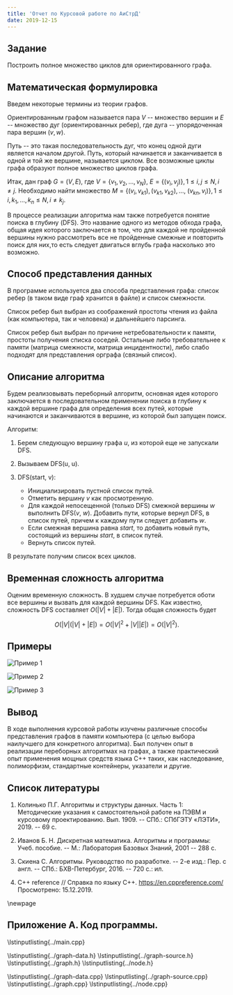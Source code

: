 ```yaml
---
title: 'Отчет по Курсовой работе по АиСтрД'
date: 2019-12-15
---
```


## Задание

Построить полное множество циклов для ориентированного графа.

## Математическая формулировка

Введем некоторые термины из теории графов.

Ориентированным графом называется пара $V$ -- множество вершин и $E$ --
множество дуг (ориентированных ребер), где дуга -- упорядоченная пара вершин $(v, w)$.

Путь -- это такая последовательность дуг, что конец одной дуги является началом
другой. Путь, который начинается и заканчивается в одной и той же вершине,
называется циклом. Все возможные циклы графа образуют полное множество циклов
графа.

Итак, дан граф $G = (V, E)$, где $V = \{v_1, v_2, \ldots, v_N\}$, $E = \{(v_i,
v_j)\}, 1 \le i,j \le N, i \ne j$. Необходимо найти множество $M = \{(v_i,
v_{k1}), (v_{k1}, v_{k2}), \ldots,$ $(v_{kn}, v_i)\}, 1 \le i,k_1,\ldots,k_n \le N,
i \ne k_j$.

В процессе реализации алгоритма нам также потребуется понятие поиска в глубину
(DFS). Это название одного из методов обхода графа, общая идея которого
заключается в том, что для каждой не пройденной вершины нужно рассмотреть все
не пройденные смежные и повторить поиск для них,то есть следует двигаться
вглубь графа насколько это возможно.

## Способ представления данных

В программе используется два способа представления графа: список ребер (в
таком виде граф хранится в файле) и список смежности.

Список ребер был выбран из соображений простоты чтения из файла (как
компьютера, так и человека) и дальнейшего парсинга.

Список ребер был выбран по причине нетребовательности к памяти, простоты
получения списка соседей. Остальные либо
требовательнее к памяти (матрица смежности, матрица инцидентности), либо слабо
подходят для представления орграфа (связный список).

## Описание алгоритма

Будем реализовывать переборный алгоритм, основная идея которого
заключается в последовательном применении поиска в глубину к каждой
вершине графа для определения всех путей, которые начинаются и
заканчиваются в вершине, из которой был запущен поиск.

Алгоритм:

1.  Берем следующую вершину графа $u$, из которой еще не запускали
    DFS.

2. Вызываем DFS(u, u).

3. DFS(start, v):

   *   Инициализировать пустной список путей.
   *   Отметить вершину $v$ как просмотренную.
   *   Для каждой непосещенной (только DFS) смежной вершины $w$
       выполнить DFS($v$, $w$). Добавить пути, которые вернул DFS, в список
       путей, причем к каждому пути следует добавить $w$.
   *   Если смежная вершина равна $start$, то добавить новый путь, состоящий из
       вершины $start$, в список путей.
   *   Вернуть список путей.

В результате получим список всех циклов.

## Временная сложность алгоритма

Оценим временную сложность. В худшем случае потребуется оботи все вершины и вызвать для каждой вершины DFS.
Как известно, сложность DFS составляет $O(|V| + |E|)$. Тогда общая сложность будет

$$ O(|V|(|V| + |E|) = O(|V|^2 + |V||E|) = O(|V|^2). $$

## Примеры

![Пример 1](res/sample1.png)

![Пример 2](res/sample2.png)

![Пример 3](res/sample3.png)

## Вывод

В ходе выполнения курсовой работы изучены различные способы представления
графов в памяти компьютера (с целью выбора наилучшего для конкретного
алгоритма). Был получен опыт в реализации переборных алгоритмах на графах, а
также практический опыт применения мощных средств языка C++ таких, как
наследование, полиморфизм, стандартные контейнеры, указатели и другие.

## Список литературы

1.  Колинько П.Г. Алгоритмы и структуры данных. Часть 1: Методические
    указания к самостоятельной работе на ПЭВМ и курсовому проектированию.
    Вып. 1909. -- СПб.: СПбГЭТУ «ЛЭТИ», 2019. -- 69 с.

2.  Иванов Б. Н. Дискретная математика. Алгоритмы и программы: Учеб. пособие.
    -- М.: Лаборатория Базовых Знаний, 2001 -- 288 с. 

3. Скиена С. Алгоритмы. Руководство по разработке. -- 2-е изд.: Пер. с англ.
   -- СПб.: БХВ-Петербург, 2016. -- 720 с.: ил.

4. C++ reference // Справка по языку C++. https://en.cppreference.com/
   Просмотрено: 15.12.2019.

\newpage
## Приложение А. Код программы.
\lstinputlisting{../main.cpp}

\lstinputlisting{../graph-data.h}
\lstinputlisting{../graph-source.h}
\lstinputlisting{../graph.h}
\lstinputlisting{../node.h}

\lstinputlisting{../graph-data.cpp}
\lstinputlisting{../graph-source.cpp}
\lstinputlisting{../graph.cpp}
\lstinputlisting{../node.cpp}